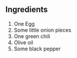 ## Ingredients

1. One Egg
2. Some little onion pieces
3. One green chili
4. Olive oil
5. Some black pepper